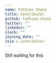 ```yaml
---
name: Fathima Shana
title: Contributor
github: fathima-shana
twitter: ""
linkedin: ""
slack: ""
joining_date: ""
role : contributor
---
```


Still waiting for this
